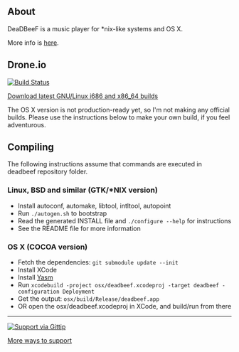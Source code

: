 ## About

DeaDBeeF is a music player for \*nix-like systems and OS X.

More info is [here](http://deadbeef.sf.net).

## Drone.io

[![Build Status](https://drone.io/github.com/Alexey-Yakovenko/deadbeef/status.png)](https://drone.io/github.com/Alexey-Yakovenko/deadbeef/latest)

[Download latest GNU/Linux i686 and x86_64 builds](https://drone.io/github.com/Alexey-Yakovenko/deadbeef/files)

The OS X version is not production-ready yet, so I'm not making any official builds. Please use the instructions below to make your own build, if you feel adventurous.

## Compiling

The following instructions assume that commands are executed in deadbeef repository folder.

### Linux, BSD and similar (GTK/*NIX version)

* Install autoconf, automake, libtool, intltool, autopoint
* Run ```./autogen.sh``` to bootstrap
* Read the generated INSTALL file and ```./configure --help``` for instructions
* See the README file for more information

### OS X (COCOA version)

* Fetch the dependencies: ```git submodule update --init```
* Install XCode
* Install [Yasm](http://rudix.org/packages/yasm.html)
* Run ```xcodebuild -project osx/deadbeef.xcodeproj -target deadbeef -configuration Deployment```
* Get the output: ```osx/build/Release/deadbeef.app```
* OR open the osx/deadbeef.xcodeproj in XCode, and build/run from there

----

[![Support via Gittip](https://rawgithub.com/twolfson/gittip-badge/0.1.0/dist/gittip.png)](https://www.gittip.com/Alexey-Yakovenko/)

[More ways to support](http://deadbeef.sourceforge.net/support.html)
